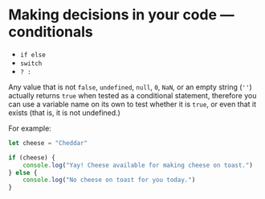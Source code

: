 # Making decisions in your code — conditionals

-   `if else`
-   `switch`
-   `? :`

Any value that is not `false`, `undefined`, `null`, `0`, `NaN`, or an empty string (`''`) actually returns `true` when tested as a conditional statement, therefore you can use a variable name on its own to test whether it is `true`, or even that it exists (that is, it is not undefined.)

For example:

```js
let cheese = "Cheddar"

if (cheese) {
    console.log("Yay! Cheese available for making cheese on toast.")
} else {
    console.log("No cheese on toast for you today.")
}
```
